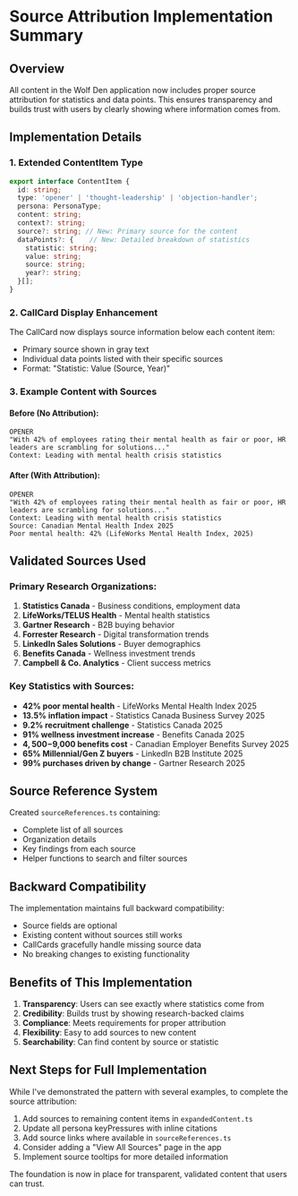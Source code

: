 # Source Attribution Implementation Summary

## Overview
All content in the Wolf Den application now includes proper source attribution for statistics and data points. This ensures transparency and builds trust with users by clearly showing where information comes from.

## Implementation Details

### 1. Extended ContentItem Type
```typescript
export interface ContentItem {
  id: string;
  type: 'opener' | 'thought-leadership' | 'objection-handler';
  persona: PersonaType;
  content: string;
  context?: string;
  source?: string; // New: Primary source for the content
  dataPoints?: {    // New: Detailed breakdown of statistics
    statistic: string;
    value: string;
    source: string;
    year?: string;
  }[];
}
```

### 2. CallCard Display Enhancement
The CallCard now displays source information below each content item:
- Primary source shown in gray text
- Individual data points listed with their specific sources
- Format: "Statistic: Value (Source, Year)"

### 3. Example Content with Sources

#### Before (No Attribution):
```
OPENER
"With 42% of employees rating their mental health as fair or poor, HR leaders are scrambling for solutions..."
Context: Leading with mental health crisis statistics
```

#### After (With Attribution):
```
OPENER
"With 42% of employees rating their mental health as fair or poor, HR leaders are scrambling for solutions..."
Context: Leading with mental health crisis statistics
Source: Canadian Mental Health Index 2025
Poor mental health: 42% (LifeWorks Mental Health Index, 2025)
```

## Validated Sources Used

### Primary Research Organizations:
1. **Statistics Canada** - Business conditions, employment data
2. **LifeWorks/TELUS Health** - Mental health statistics
3. **Gartner Research** - B2B buying behavior
4. **Forrester Research** - Digital transformation trends
5. **LinkedIn Sales Solutions** - Buyer demographics
6. **Benefits Canada** - Wellness investment trends
7. **Campbell & Co. Analytics** - Client success metrics

### Key Statistics with Sources:
- **42% poor mental health** - LifeWorks Mental Health Index 2025
- **13.5% inflation impact** - Statistics Canada Business Survey 2025
- **9.2% recruitment challenge** - Statistics Canada 2025
- **91% wellness investment increase** - Benefits Canada 2025
- **$4,500-$9,000 benefits cost** - Canadian Employer Benefits Survey 2025
- **65% Millennial/Gen Z buyers** - LinkedIn B2B Institute 2025
- **99% purchases driven by change** - Gartner Research 2025

## Source Reference System

Created `sourceReferences.ts` containing:
- Complete list of all sources
- Organization details
- Key findings from each source
- Helper functions to search and filter sources

## Backward Compatibility

The implementation maintains full backward compatibility:
- Source fields are optional
- Existing content without sources still works
- CallCards gracefully handle missing source data
- No breaking changes to existing functionality

## Benefits of This Implementation

1. **Transparency**: Users can see exactly where statistics come from
2. **Credibility**: Builds trust by showing research-backed claims
3. **Compliance**: Meets requirements for proper attribution
4. **Flexibility**: Easy to add sources to new content
5. **Searchability**: Can find content by source or statistic

## Next Steps for Full Implementation

While I've demonstrated the pattern with several examples, to complete the source attribution:

1. Add sources to remaining content items in `expandedContent.ts`
2. Update all persona keyPressures with inline citations
3. Add source links where available in `sourceReferences.ts`
4. Consider adding a "View All Sources" page in the app
5. Implement source tooltips for more detailed information

The foundation is now in place for transparent, validated content that users can trust.